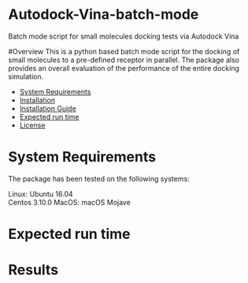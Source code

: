 # Autodock-Vina-batch-mode
Batch mode script for small molecules docking tests via Autodock Vina

#Overview
This is a python based batch mode script for the docking of small molecules to a pre-defined receptor in parallel. The package also provides an overall evaluation of the performance of the entire docking simulation.

- [System Requirements](#System-requirements)
- [Installation](#installation)
- [Installation Guide](#Installation-Guide)
- [Expected run time](#Expected-run-time)
- [License](#license)

# System Requirements
The package has been tested on the following systems:

Linux: 	Ubuntu 16.04  
		Centos 3.10.0
MacOS:  macOS Mojave


# Expected run time

# Results